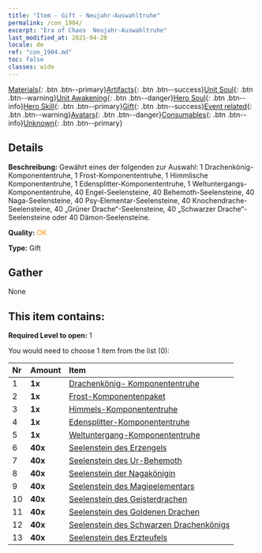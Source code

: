 ```yaml
---
title: "Item - Gift - Neujahr-Auswahltruhe"
permalink: /con_1904/
excerpt: "Era of Chaos  Neujahr-Auswahltruhe"
last_modified_at: 2021-04-28
locale: de
ref: "con_1904.md"
toc: false
classes: wide
---
```

 [Materials](/ItemsDE/){: .btn .btn--primary}[Artifacts](/ItemsDE/Artifacts/){: .btn .btn--success}[Unit Soul](/ItemsDE/UnitSoul/){: .btn .btn--warning}[Unit Awakening](/ItemsDE/UnitAwakening/){: .btn .btn--danger}[Hero Soul](/ItemsDE/HeroSoul/){: .btn .btn--info}[Hero Skill](/ItemsDE/HeroSkill/){: .btn .btn--primary}[Gift](/ItemsDE/Gift/){: .btn .btn--success}[Event related](/ItemsDE/Events/){: .btn .btn--warning}[Avatars](/ItemsDE/Avatars/){: .btn .btn--danger}[Consumables](/ItemsDE/Consumables/){: .btn .btn--info}[Unknown](/ItemsDE/Unknown/){: .btn .btn--primary}

## Details
 **Beschreibung:** Gewährt eines der folgenden zur Auswahl: 1 Drachenkönig-Komponententruhe, 1 Frost-Komponententruhe, 1 Himmlische Komponententruhe, 1 Edensplitter-Komponententruhe, 1 Weltuntergangs-Komponententruhe, 40 Engel-Seelensteine, 40 Behemoth-Seelensteine, 40 Naga-Seelensteine, 40 Psy-Elementar-Seelensteine, 40 Knochendrache-Seelensteine, 40 „Grüner Drache“-Seelensteine, 40 „Schwarzer Drache“-Seelensteine oder 40 Dämon-Seelensteine.

 **Quality:** <span style="color: #FF8C00">OK</span>

 **Type:** Gift

## Gather

  None

## This item contains:

 **Required Level to open:** 1

 You would need to choose 1 item from the list (0):

  | Nr | Amount |     Item    |
  |:---|:-------|:------------|
  | 1 |  **1x** | [Drachenkönig- Komponententruhe](/ItemsDE/con_1348/) |  | 
  | 2 |  **1x** | [Frost-Komponentenpaket](/ItemsDE/con_1352/) |  | 
  | 3 |  **1x** | [Himmels-Komponententruhe](/ItemsDE/con_1354/) |  | 
  | 4 |  **1x** | [Edensplitter-Komponententruhe](/ItemsDE/con_1864/) |  | 
  | 5 |  **1x** | [Weltuntergang-Komponententruhe](/ItemsDE/con_1360/) |  | 
  | 6 |  **40x** | [Seelenstein des Erzengels](/ItemsDE/unt_288/) |  | 
  | 7 |  **40x** | [Seelenstein des Ur-Behemoth](/ItemsDE/unt_311/) |  | 
  | 8 |  **40x** | [Seelenstein der Nagakönigin](/ItemsDE/unt_325/) |  | 
  | 9 |  **40x** | [Seelenstein des Magieelementars](/ItemsDE/unt_347/) |  | 
  | 10 |  **40x** | [Seelenstein des Geisterdrachen](/ItemsDE/unt_303/) |  | 
  | 11 |  **40x** | [Seelenstein des Goldenen Drachen](/ItemsDE/unt_295/) |  | 
  | 12 |  **40x** | [Seelenstein des Schwarzen Drachenkönigs](/ItemsDE/unt_334/) |  | 
  | 13 |  **40x** | [Seelenstein des Erzteufels](/ItemsDE/unt_318/) |  | 
